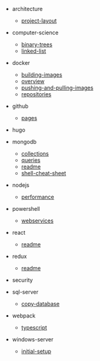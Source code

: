 * architecture
  * [project-layout](architecture/project-layout.md)

* computer-science
  * [binary-trees](computer-science/binary-trees.md)
  * [linked-list](computer-science/linked-list.md)

* docker
  * [building-images](docker/building-images.md)
  * [overview](docker/overview.md)
  * [pushing-and-pulling-images](docker/pushing-and-pulling-images.md)
  * [repositories](docker/repositories.md)

* github
  * [pages](github/pages.md)

* hugo

* mongodb
  * [collections](mongodb/collections.md)
  * [queries](mongodb/queries.md)
  * [readme](mongodb/readme.md)
  * [shell-cheat-sheet](mongodb/shell-cheat-sheet.md)

* nodejs
  * [performance](nodejs/performance.md)

* powershell
  * [webservices](powershell/webservices.md)

* react
  * [readme](react/readme.md)

* redux
  * [readme](redux/readme.md)

* security

* sql-server
  * [copy-database](sql-server/copy-database.md)

* webpack
  * [typescript](webpack/typescript.md)

* windows-server
  * [initial-setup](windows-server/initial-setup.md)
